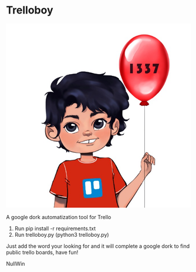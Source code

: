 # Trelloboy

![](Images/51c52688-9e22-4d73-8207-e6692a358aa8.jpg)


A google dork automatization tool for Trello

1. Run  pip install -r requirements.txt
2. Run trelloboy.py (python3 trelloboy.py)

Just add the word your looking for and it will complete a google dork to find public trello boards, have fun!

NullWin
